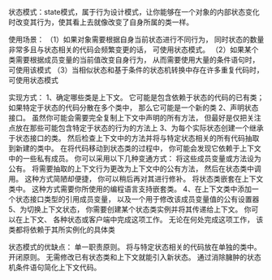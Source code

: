 状态模式：state模式，属于行为设计模式，让你能够在一个对象的内部状态变化时改变其行为，使其看上去就像改变了自身所属的类一样。

使用场景：
（1）如果对象需要根据自身当前状态进行不同行为， 同时状态的数量非常多且与状态相关的代码会频繁变更的话， 可使用状态模式。
（2）如果某个类需要根据成员变量的当前值改变自身行为， 从而需要使用大量的条件语句时， 可使用该模式
（3）当相似状态和基于条件的状态机转换中存在许多重复代码时， 可使用状态模式

实现方式：
1、确定哪些类是上下文。 它可能是包含依赖于状态的代码的已有类； 如果特定于状态的代码分散在多个类中， 那么它可能是一个新的类
2、声明状态接口。 虽然你可能会需要完全复制上下文中声明的所有方法， 但最好是仅把关注点放在那些可能包含特定于状态的行为的方法上
3、为每个实际状态创建一个继承于状态接口的类。 然后检查上下文中的方法并将与特定状态相关的所有代码抽取到新建的类中。
在将代码移动到状态类的过程中， 你可能会发现它依赖于上下文中的一些私有成员。 你可以采用以下几种变通方式：
将这些成员变量或方法设为公有。
将需要抽取的上下文行为更改为上下文中的公有方法， 然后在状态类中调用。 这种方式简陋却便捷， 你可以稍后再对其进行修补。
将状态类嵌套在上下文类中。 这种方式需要你所使用的编程语言支持嵌套类。
4、在上下文类中添加一个状态接口类型的引用成员变量， 以及一个用于修改该成员变量值的公有设置器
5、为切换上下文状态， 你需要创建某个状态类实例并将其传递给上下文。 你可以在上下文、 各种状态或客户端中完成这项工作。 无论在何处完成这项工作， 该类都将依赖于其所实例化的具体类

状态模式的优缺点：
单一职责原则。 将与特定状态相关的代码放在单独的类中。
开闭原则。 无需修改已有状态类和上下文就能引入新状态。
通过消除臃肿的状态机条件语句简化上下文代码。